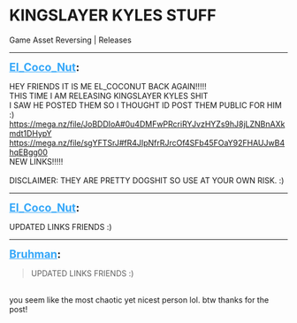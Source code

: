 # KINGSLAYER KYLES STUFF
Game Asset Reversing | Releases

---
<strong style="font-size: 1.4em;"><span style="text-decoration: underline;text-decoration-color: #34a7f9;"><span style="color:#34a7f9;">El_Coco_Nut</span></span>:</strong>

<p>HEY FRIENDS IT IS ME EL_COCONUT BACK AGAIN!!!!!<br />THIS TIME I AM RELEASING KINGSLAYER KYLES SHIT<br />I SAW HE POSTED THEM SO I THOUGHT ID POST THEM PUBLIC FOR HIM :)<br /><a href="https://mega.nz/file/JoBDDIoA#0u4DMFwPRcriRYJvzHYZs9hJ8jLZNBnAXkmdt1DHypY">https://mega.nz/file/JoBDDIoA#0u4DMFwPRcriRYJvzHYZs9hJ8jLZNBnAXkmdt1DHypY</a> <br /><a href="https://mega.nz/file/sgYFTSrJ#fR4JIpNfrRJrcOf4SFb45FOaY92FHAUJwB4hqEBgg00">https://mega.nz/file/sgYFTSrJ#fR4JIpNfrRJrcOf4SFb45FOaY92FHAUJwB4hqEBgg00</a><br />NEW LINKS!!!!!<br /><br />DISCLAIMER: THEY ARE PRETTY DOGSHIT SO USE AT YOUR OWN RISK. :)</p>

---
<strong style="font-size: 1.4em;"><span style="text-decoration: underline;text-decoration-color: #34a7f9;"><span style="color:#34a7f9;">El_Coco_Nut</span></span>:</strong>

<p>UPDATED LINKS FRIENDS :)</p>

---
<strong style="font-size: 1.4em;"><span style="text-decoration: underline;text-decoration-color: #34a7f9;"><span style="color:#34a7f9;">Bruhman</span></span>:</strong>

<p><blockquote>UPDATED LINKS FRIENDS :)<br /></blockquote><br />you seem like the most chaotic yet nicest person lol. btw thanks for the post!</p>
